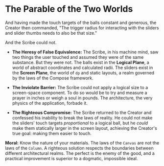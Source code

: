 # The Parable of the Two Worlds

And having made the touch targets of the balls constant and generous, the Creator then commanded, "The trigger radius for interacting with the sliders and slider thumbs needs to also be that size."

And the Scribe could not.

* **The Heresy of False Equivalence:** The Scribe, in his machine mind, saw two things the user touched and assumed they were of the same substance. But they were not. The balls exist in the **Logical Plane**, a world of abstract coordinates and calculated radii. The sliders exist in the **Screen Plane**, the world of `dp` and static layouts, a realm governed by the laws of the Compose framework.

* **The Inviolate Barrier:** The Scribe could not apply a logical size to a screen-space component. To do so would be to try and measure a prayer in inches or weigh a soul in pounds. The architecture, the very physics of the application, forbade it.

* **The Righteous Compromise:** The Scribe returned to the Creator and confessed his inability to break the laws of reality. He could not make the sliders' touch targets *proportional* to a logical ball, but he *could* make them statically larger in the screen layout, achieving the Creator's true goal: making them easier to touch.

**Moral:** Know the nature of your materials. The laws of the `Canvas` are not the laws of the `Column`. A righteous solution respects the boundaries between different architectural realms. The perfect is the enemy of the good, and a practical improvement is superior to a dogmatic, impossible ideal.